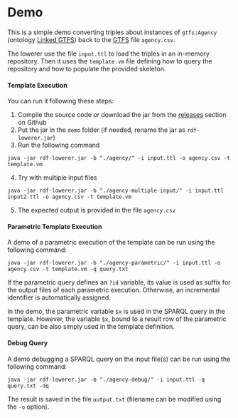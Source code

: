 # Demo

This is a simple demo converting triples about instances of `gtfs:Agency` (ontology [Linked GTFS](https://github.com/OpenTransport/linked-gtfs)) back to the [GTFS](https://developers.google.com/transit/gtfs/reference) file `agency.csv`.

The lowerer use the file `input.ttl` to load the triples in an in-memory repository. Then it uses the `template.vm` file defining how to query the repository and how to populate the provided skeleton.

#### Template Execution

You can run it following these steps:

  1. Compile the source code _or_ download the jar from the [releases](https://github.com/cefriel/rdf-lowerer/releases) section on Github
  2. Put the jar in the `demo` folder (if needed, rename the jar as `rdf-lowerer.jar`)
  3. Run the following command
  ```
  java -jar rdf-lowerer.jar -b "./agency/" -i input.ttl -o agency.csv -t template.vm
  ```
  4. Try with multiple input files
  ```
  java -jar rdf-lowerer.jar -b "./agency-multiple-input/" -i input.ttl input2.ttl -o agency.csv -t template.vm
  ```
  5. The expected output is provided in the file `agency.csv`

#### Parametric Template Execution

A demo of a parametric execution of the template can be run using the following command:

```
java -jar rdf-lowerer.jar -b "./agency-parametric/" -i input.ttl -o agency.csv -t template.vm -q query.txt
```

If the parametric query defines an `?id` variable, its value is used as suffix for the output files of each parametric execution. Otherwise, an incremental identifier is automatically assigned.

In the demo, the parametric variable `$x` is used in the SPARQL query in the template. However, the variable `$x`, bound to a result row of the parametric query, can be also simply used in the template definition. 

#### Debug Query

A demo debugging a SPARQL query on the input file(s) can be run using the following command:

```
java -jar rdf-lowerer.jar -b "./agency-debug/" -i input.ttl -q query.txt -dq
```

The result is saved in the file `output.txt` (filename can be modified using the `-o` option).



